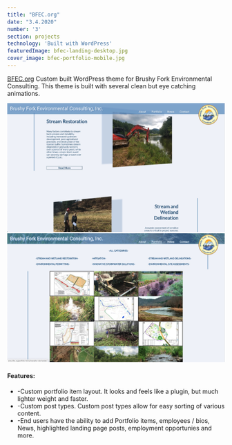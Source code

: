 ```yaml
---
title: "BFEC.org"
date: "3.4.2020"
number: '3'
section: projects
technology: 'Built with WordPress'
featuredImage: bfec-landing-desktop.jpg
cover_image: bfec-portfolio-mobile.jpg
---
```

<!-- ![workouts](./week1.jpg) -->
[BFEC.org](https://www.bfec.org/) Custom built WordPress theme for Brushy Fork Environmental Consulting. This theme is built with several clean but eye catching animations. 

![desktop screen shot](bfec-landing2-desktop.jpg)
![desktop screen shot](bfec-portfolio-desktop.jpg)

#### Features:
* -Custom portfolio item layout. It looks and feels like a plugin, but much lighter weight and faster. 
* -Custom post types. Custom post types allow for easy sorting of various content. 
* -End users have the ability to add Portfolio items, employees / bios, News, highlighted landing page posts, employment opportunies and more.  